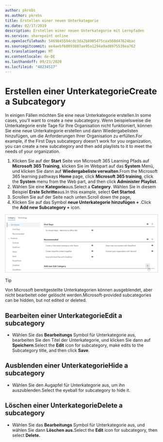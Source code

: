 ```yaml
---
author: pkrebs
ms.author: pkrebs
title: Erstellen einer neuen Unterkategorie
ms.date: 02/17/2019
description: Erstellen einer neuen Unterkategorie mit Lernpfaden
ms.service: sharepoint online
ms.openlocfilehash: 5469845594cdc3da2b8905475caa560d47624bac
ms.sourcegitcommit: ee4aebf60893887ae95a1294a9ad8975539ea762
ms.translationtype: MT
ms.contentlocale: de-DE
ms.lasthandoff: 09/23/2020
ms.locfileid: "48234517"
---
```

# <a name="create-a-subcategory"></a><span data-ttu-id="1be19-103">Erstellen einer Unterkategorie</span><span class="sxs-lookup"><span data-stu-id="1be19-103">Create a Subcategory</span></span> 
<span data-ttu-id="1be19-104">In einigen Fällen möchten Sie eine neue Unterkategorie erstellen.</span><span class="sxs-lookup"><span data-stu-id="1be19-104">In some cases, you’ll want to create a new subcategory.</span></span> <span data-ttu-id="1be19-105">Wenn beispielsweise die Unterkategorie erste Tage für Ihre Organisation nicht funktioniert, können Sie eine neue Unterkategorie erstellen und dann Wiedergabelisten hinzufügen, um die Anforderungen Ihrer Organisation zu erfüllen.</span><span class="sxs-lookup"><span data-stu-id="1be19-105">For example, if the First Days subcategory doesn’t work for you organization, you can create a new subcategory and then add playlists to it to meet the needs of your organization.</span></span> 

1. <span data-ttu-id="1be19-106">Klicken Sie auf der **Start** Seite von Microsoft 365 Learning Pfads auf **Microsoft 365 Training**, klicken Sie im Webpart auf das **System** Menü, und klicken Sie dann auf **Wiedergabeliste verwalten**.</span><span class="sxs-lookup"><span data-stu-id="1be19-106">From the Microsoft 365 learning pathways **Home** page, click **Microsoft 365 training**, click the **System** menu from the Web part, and then click **Administer Playlist**.</span></span> 
2. <span data-ttu-id="1be19-107">Wählen Sie eine **Kategorie**aus.</span><span class="sxs-lookup"><span data-stu-id="1be19-107">Select a **Category**.</span></span> <span data-ttu-id="1be19-108">Wählen Sie in diesem Beispiel **Erste Schritte**aus.</span><span class="sxs-lookup"><span data-stu-id="1be19-108">In this example, select **Get Started**.</span></span>  
3. <span data-ttu-id="1be19-109">Scrollen Sie auf der Seite nach unten.</span><span class="sxs-lookup"><span data-stu-id="1be19-109">Scroll down the page,</span></span> 
3. <span data-ttu-id="1be19-110">Klicken Sie auf das Symbol **neue Unterkategorie hinzufügen +** .</span><span class="sxs-lookup"><span data-stu-id="1be19-110">Click the **Add new Subcategory +** icon.</span></span>  

![cg-newsubcategory.png](media/cg-newsubcategory.png)

> [!TIP]
> <span data-ttu-id="1be19-112">Von Microsoft bereitgestellte Unterkategorien können ausgeblendet, aber nicht bearbeitet oder gelöscht werden.</span><span class="sxs-lookup"><span data-stu-id="1be19-112">Microsoft-provided subcategories can be hidden, but not edited or deleted.</span></span> 

## <a name="edit-a-subcategory"></a><span data-ttu-id="1be19-113">Bearbeiten einer Unterkategorie</span><span class="sxs-lookup"><span data-stu-id="1be19-113">Edit a subcategory</span></span>
- <span data-ttu-id="1be19-114">Wählen Sie das **Bearbeitungs** Symbol für Unterkategorie aus, bearbeiten Sie den Titel der Unterkategorie, und klicken Sie dann auf **Speichern**.</span><span class="sxs-lookup"><span data-stu-id="1be19-114">Select the **Edit** icon for subcategory, make edits to the Subcategory title, and then click **Save**.</span></span>

## <a name="hide-a-subcategory"></a><span data-ttu-id="1be19-115">Ausblenden einer Unterkategorie</span><span class="sxs-lookup"><span data-stu-id="1be19-115">Hide a subcategory</span></span>
- <span data-ttu-id="1be19-116">Wählen Sie den Augapfel für Unterkategorie aus, um ihn auszublenden.</span><span class="sxs-lookup"><span data-stu-id="1be19-116">Select the eyeball for subcategory to hide it.</span></span> 

## <a name="delete-a-subcategory"></a><span data-ttu-id="1be19-117">Löschen einer Unterkategorie</span><span class="sxs-lookup"><span data-stu-id="1be19-117">Delete a subcategory</span></span>
- <span data-ttu-id="1be19-118">Wählen Sie das **Bearbeitungs** Symbol für Unterkategorie aus, und wählen Sie dann **Löschen aus.**</span><span class="sxs-lookup"><span data-stu-id="1be19-118">Select the **Edit** icon for subcategory, then select **Delete.**</span></span> 
